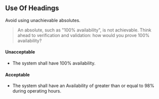 ## Use Of Headings

Avoid using unachievable absolutes.

> An absolute, such as "100% availability", is not achievable. Think ahead to verification and validation: how would you
prove 100% availability?

#### Unacceptable

- The system shall have 100% availability.

#### Acceptable

- The system shall have an Availability of greater than or equal to 98% during operating hours.
  